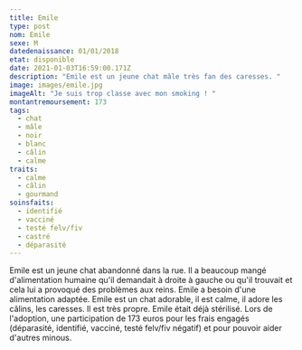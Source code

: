 ```yaml
---
title: Emile
type: post
nom: Emile
sexe: M
datedenaissance: 01/01/2018
etat: disponible
date: 2021-01-03T16:59:00.171Z
description: "Emile est un jeune chat mâle très fan des caresses. "
image: images/emile.jpg
imageAlt: "Je suis trop classe avec mon smoking ! "
montantremoursement: 173
tags:
  - chat
  - mâle
  - noir
  - blanc
  - câlin
  - calme
traits:
  - calme
  - câlin
  - gourmand
soinsfaits:
  - identifié
  - vacciné
  - testé felv/fiv
  - castré
  - déparasité
---
```

Emile est un jeune chat abandonné dans la rue. Il a beaucoup mangé d'alimentation humaine qu'il demandait à droite à gauche ou qu'il trouvait et cela lui a provoqué des problèmes aux reins. Emile a besoin d'une alimentation adaptée. Emile est un chat adorable, il est calme, il adore les câlins, les caresses. Il est très propre. Emile était déjà stérilisé. Lors de l'adoption, une participation de 173 euros pour les frais engagés (déparasité, identifié, vacciné, testé felv/fiv négatif) et pour pouvoir aider d'autres minous.